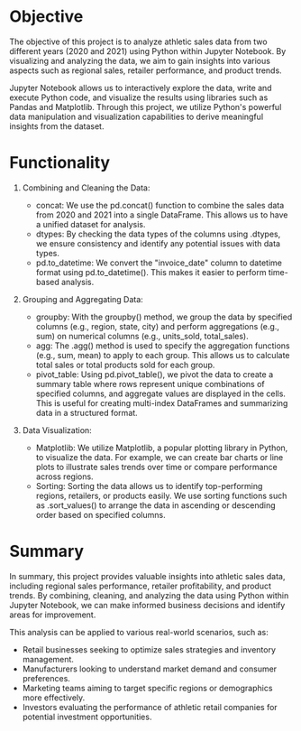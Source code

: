 # Objective

The objective of this project is to analyze athletic sales data from two different years (2020 and 2021) using Python within Jupyter Notebook. By visualizing and analyzing the data, we aim to gain insights into various aspects such as regional sales, retailer performance, and product trends.

Jupyter Notebook allows us to interactively explore the data, write and execute Python code, and visualize the results using libraries such as Pandas and Matplotlib. Through this project, we utilize Python's powerful data manipulation and visualization capabilities to derive meaningful insights from the dataset.

# Functionality

1. Combining and Cleaning the Data:
    - concat: We use the pd.concat() function to combine the sales data from 2020 and 2021 into a single DataFrame. This allows us to have a unified dataset for analysis.
    - dtypes: By checking the data types of the columns using .dtypes, we ensure consistency and identify any potential issues with data types.
    - pd.to_datetime: We convert the "invoice_date" column to datetime format using pd.to_datetime(). This makes it easier to perform time-based analysis.

2. Grouping and Aggregating Data:
    - groupby: With the groupby() method, we group the data by specified columns (e.g., region, state, city) and perform aggregations (e.g., sum) on numerical columns (e.g., units_sold, total_sales).
    - agg: The .agg() method is used to specify the aggregation functions (e.g., sum, mean) to apply to each group. This allows us to calculate total sales or total products sold for each group.
    - pivot_table: Using pd.pivot_table(), we pivot the data to create a summary table where rows represent unique combinations of specified columns, and aggregate values are displayed in the cells. This is useful for creating multi-index DataFrames and summarizing data in a structured format.

3. Data Visualization:
    - Matplotlib: We utilize Matplotlib, a popular plotting library in Python, to visualize the data. For example, we can create bar charts or line plots to illustrate sales trends over time or compare performance across regions.
    - Sorting: Sorting the data allows us to identify top-performing regions, retailers, or products easily. We use sorting functions such as .sort_values() to arrange the data in ascending or descending order based on specified columns.

# Summary

In summary, this project provides valuable insights into athletic sales data, including regional sales performance, retailer profitability, and product trends. By combining, cleaning, and analyzing the data using Python within Jupyter Notebook, we can make informed business decisions and identify areas for improvement.

This analysis can be applied to various real-world scenarios, such as:

- Retail businesses seeking to optimize sales strategies and inventory management.
- Manufacturers looking to understand market demand and consumer preferences.
- Marketing teams aiming to target specific regions or demographics more effectively.
- Investors evaluating the performance of athletic retail companies for potential investment opportunities.